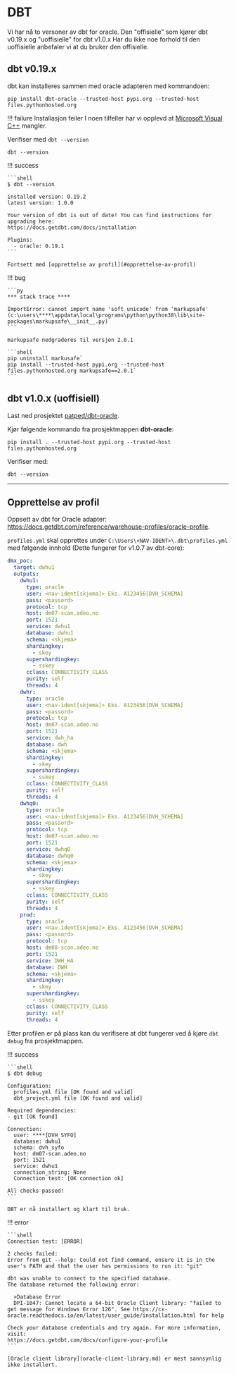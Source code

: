 # DBT

Vi har nå to versoner av dbt for oracle. Den "offisielle" som kjører dbt v0.19.x og "uoffisielle" for dbt v1.0.x Har du ikke noe forhold til den uoffisielle anbefaler vi at du bruker den offisielle.

## dbt v0.19.x

dbt kan installeres sammen med oracle adapteren med kommandoen:

```shell
pip install dbt-oracle --trusted-host pypi.org --trusted-host  files.pythonhosted.org
```

!!! failure Installasjon feiler
    I noen tilfeller har vi opplevd at [Microsoft Visual C++](https://visualstudio.microsoft.com/thank-you-downloading-visual-studio/?sku=BuildTools&rel=16microsoft-visual-c) mangler.

Verifiser med `dbt --version`

```shell
dbt --version
```

!!! success

    ```shell
    $ dbt --version

    installed version: 0.19.2
    latest version: 1.0.0

    Your version of dbt is out of date! You can find instructions for upgrading here:
    https://docs.getdbt.com/docs/installation

    Plugins:
      - oracle: 0.19.1
    ```

    Fortsett med [opprettelse av profil](#opprettelse-av-profil)

!!! bug

    ```py
    *** stack trace ****

    ImportError: cannot import name 'soft_unicode' from 'markupsafe' (c:\users\****\appdata\local\programs\python\python38\lib\site-packages\markupsafe\__init__.py)
    ```

    markupsafe nedgraderes til versjon 2.0.1

    ```shell
    pip uninstall markusafe`
    pip install --trusted-host pypi.org --trusted-host  files.pythonhosted.org markupsafe==2.0.1`
    ```

## dbt v1.0.x (uoffisiell)

Last ned prosjektet [patped/dbt-oracle](https://github.com/patped/dbt-oracle).

Kjør følgende kommando fra prosjektmappen **dbt-oracle**:

```shell
pip install . --trusted-host pypi.org --trusted-host  files.pythonhosted.org
```

Verifiser med:

```shell
dbt --version
```

---

## Opprettelse av profil


Oppsett av dbt for Oracle adapter: https://docs.getdbt.com/reference/warehouse-profiles/oracle-profile.

`profiles.yml` skal opprettes under `C:\Users\<NAV-IDENT>\.dbt\profiles.yml` med følgende innhold (Dette fungerer for v1.0.7 av dbt-core):

```yaml
dmx_poc:
  target: dwhu1
  outputs:
    dwhu1:
      type: oracle
      user: <nav-ident[skjema]> Eks. A123456[DVH_SCHEMA]
      pass: <passord>
      protocol: tcp
      host: dm07-scan.adeo.no
      port: 1521
      service: dwhu1
      database: dwhu1
      schema: <skjema>
      shardingkey:
        - skey
      supershardingkey:
        - sskey
      cclass: CONNECTIVITY_CLASS
      purity: self
      threads: 4
    dwhr:
      type: oracle
      user: <nav-ident[skjema]> Eks. A123456[DVH_SCHEMA]
      pass: <passord>
      protocol: tcp
      host: dm07-scan.adeo.no
      port: 1521
      service: dwh_ha
      database: dwh
      schema: <skjema>
      shardingkey:
        - skey
      supershardingkey:
        - sskey
      cclass: CONNECTIVITY_CLASS
      purity: self
      threads: 4
    dwhq0:
      type: oracle
      user: <nav-ident[skjema]> Eks. A123456[DVH_SCHEMA]
      pass: <passord>
      protocol: tcp
      host: dm07-scan.adeo.no
      port: 1521
      service: dwhq0
      database: dwhq0
      schema: <skjema>
      shardingkey:
        - skey
      supershardingkey:
        - sskey
      cclass: CONNECTIVITY_CLASS
      purity: self
      threads: 4
    prod:
      type: oracle
      user: <nav-ident[skjema]> Eks. A123456[DVH_SCHEMA]
      pass: <passord>
      protocol: tcp
      host: dm08-scan.adeo.no
      port: 1521
      service: DWH_HA
      database: DWH
      schema: <skjema>
      shardingkey:
        - skey
      supershardingkey:
        - sskey
      cclass: CONNECTIVITY_CLASS
      purity: self
      threads: 4
```

Etter profilen er på plass kan du verifisere at dbt fungerer ved å kjøre `dbt debug` fra prosjektmappen.

!!! success

    ```shell
    $ dbt debug

    Configuration:
      profiles.yml file [OK found and valid]
      dbt_project.yml file [OK found and valid]

    Required dependencies:
    - git [OK found]

    Connection:
      user: ****[DVH_SYFO]
      database: dwhu1
      schema: dvh_syfo
      host: dm07-scan.adeo.no
      port: 1521
      service: dwhu1
      connection_string: None
      Connection test: [OK connection ok]

    All checks passed!
    ```

    DBT er nå installert og klart til bruk.

!!! error

    ```shell
    Connection test: [ERROR]

    2 checks failed:
    Error from git --help: Could not find command, ensure it is in the user's PATH and that the user has permissions to run it: "git"

    dbt was unable to connect to the specified database.
    The database returned the following error:

      >Database Error
      DPI-1047: Cannot locate a 64-bit Oracle Client library: "failed to get message for Windows Error 126". See https://cx-oracle.readthedocs.io/en/latest/user_guide/installation.html for help

    Check your database credentials and try again. For more information, visit:
    https://docs.getdbt.com/docs/configure-your-profile
    ```

    [Oracle client library](oracle-client-library.md) er mest sannsynlig ikke installert.
